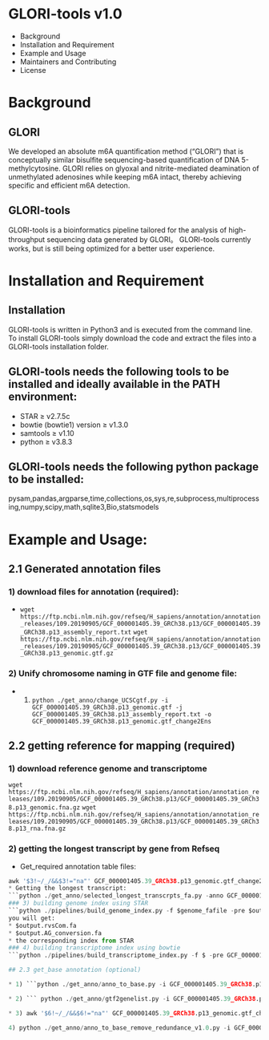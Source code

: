 # GLORI-tools v1.0

* Background
* Installation and Requirement
* Example and Usage
* Maintainers and Contributing
* License

# Background
## GLORI
We developed an absolute m6A quantification method (“GLORI”) that is conceptually similar bisulfite sequencing-based quantification of DNA 5-methylcytosine.
GLORI relies on glyoxal and nitrite-mediated deamination of unmethylated adenosines while keeping m6A intact, thereby achieving specific and efficient m6A detection.

## GLORI-tools

GLORI-tools is a bioinformatics pipeline tailored for the analysis of high-throughput sequencing data generated by GLORI。
GLORI-tools currently works, but is still being optimized for a better user experience.

# Installation and Requirement
## Installation
GLORI-tools is written in Python3 and is executed from the command line. To install GLORI-tools simply download the code and extract the files into a GLORI-tools installation folder.

## GLORI-tools needs the following tools to be installed and ideally available in the PATH environment:
* STAR ≥ v2.7.5c
* bowtie (bowtie1) version ≥ v1.3.0
* samtools ≥ v1.10
* python ≥ v3.8.3

## GLORI-tools needs the following python package to be installed:
pysam,pandas,argparse,time,collections,os,sys,re,subprocess,multiprocessing,numpy,scipy,math,sqlite3,Bio,statsmodels

# Example and Usage:

## 2.1 Generated annotation files 
### 1) download files for annotation (required): 
* ``` wget https://ftp.ncbi.nlm.nih.gov/refseq/H_sapiens/annotation/annotation_releases/109.20190905/GCF_000001405.39_GRCh38.p13/GCF_000001405.39_GRCh38.p13_assembly_report.txt ```
``` wget https://ftp.ncbi.nlm.nih.gov/refseq/H_sapiens/annotation/annotation_releases/109.20190905/GCF_000001405.39_GRCh38.p13/GCF_000001405.39_GRCh38.p13_genomic.gtf.gz ```
### 2) Unify chromosome naming in GTF file and genome file: 
* 1) ```python ./get_anno/change_UCSCgtf.py -i GCF_000001405.39_GRCh38.p13_genomic.gtf -j GCF_000001405.39_GRCh38.p13_assembly_report.txt -o GCF_000001405.39_GRCh38.p13_genomic.gtf_change2Ens ```

## 2.2 getting reference for mapping (required)
### 1) download reference genome and transcriptome
```wget https://ftp.ncbi.nlm.nih.gov/refseq/H_sapiens/annotation/annotation_releases/109.20190905/GCF_000001405.39_GRCh38.p13/GCF_000001405.39_GRCh38.p13_genomic.fna.gz```
```wget https://ftp.ncbi.nlm.nih.gov/refseq/H_sapiens/annotation/annotation_releases/109.20190905/GCF_000001405.39_GRCh38.p13/GCF_000001405.39_GRCh38.p13_rna.fna.gz```
### 2) getting the longest transcript by gene from Refseq
* Get_required annotation table files:
```python ./get_anno/gtf2anno.py -i GCF_000001405.39_GRCh38.p13_genomic.gtf_change2Ens -o GCF_000001405.39_GRCh38.p13_genomic.gtf_change2Ens.tbl 
awk '$3!~/_/&&$3!="na"' GCF_000001405.39_GRCh38.p13_genomic.gtf_change2Ens.tbl | sed '/unknown_transcript_1/d'  > GCF_000001405.39_GRCh38.p13_genomic.gtf_change2Ens.tbl2```
* Getting the longest transcript:
```python ./get_anno/selected_longest_transcrpts_fa.py -anno GCF_000001405.39_GRCh38.p13_genomic.gtf_change2Ens.tbl2 -fafile GCF_000001405.39_GRCh38.p13_rna.fa --outname_prx GCF_000001405.39_GRCh38.p13_rna2.fa```
### 3) building genome index using STAR
```python ./pipelines/build_genome_index.py -f $genome_fafile -pre $output```
you will get:
* $output.rvsCom.fa
* $output.AG_conversion.fa
* the corresponding index from STAR
### 4) building transcriptome index using bowtie
```python ./pipelines/build_transcriptome_index.py -f $ -pre GCF_000001405.39_GRCh38.p13_rna2.fa```

## 2.3 get_base annotation (optional)

* 1) ```python ./get_anno/anno_to_base.py -i GCF_000001405.39_GRCh38.p13_genomic.gtf_change2Ens.tbl2 -o GCF_000001405.39_GRCh38.p13_genomic.gtf_ _change2Ens.tbl2.baseanno```

* 2) ``` python ./get_anno/gtf2genelist.py -i GCF_000001405.39_GRCh38.p13_genomic.gtf_change2Ens -f GCF_000001405.39_GRCh38.p13_rna.fa -o GCF_000001405.39_GRCh38.p13_genomic.gtf_change2Ens.genelist > output2```

* 3) awk '$6!~/_/&&$6!="na"' GCF_000001405.39_GRCh38.p13_genomic.gtf_change2Ens.genelist > GCF_000001405.39_GRCh38.p13_genomic.gtf_change2Ens.genelist2

4) python ./get_anno/anno_to_base_remove_redundance_v1.0.py -i GCF_000001405.39_GRCh38.p13_genomic.gtf_change2Ens.tbl2.baseanno -o GCF_000001405.39_GRCh38.p13_genomic.gtf_change2Ens.tbl2.noredundance.base -g GCF_000001405.39_GRCh38.p13_genomic.gtf_change2Ens.genelist2
